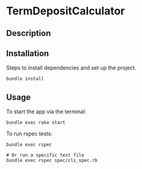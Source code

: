 # TermDepositCalculator

## Description



## Installation
Steps to install dependencies and set up the project.
```
bundle install
```


## Usage
To start the app via the terminal:
```
bundle exec rake start
```

To run rspec tests:
```
bundle exec rspec

# Or run a specific test file
bundle exec rspec spec/cli_spec.rb 
```
